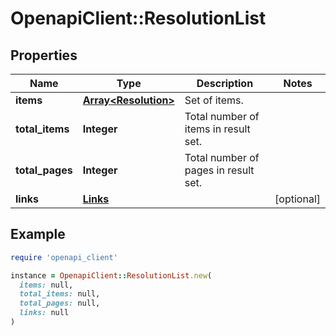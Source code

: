 # OpenapiClient::ResolutionList

## Properties

| Name | Type | Description | Notes |
| ---- | ---- | ----------- | ----- |
| **items** | [**Array&lt;Resolution&gt;**](Resolution.md) | Set of items. |  |
| **total_items** | **Integer** | Total number of items in result set. |  |
| **total_pages** | **Integer** | Total number of pages in result set. |  |
| **links** | [**Links**](Links.md) |  | [optional] |

## Example

```ruby
require 'openapi_client'

instance = OpenapiClient::ResolutionList.new(
  items: null,
  total_items: null,
  total_pages: null,
  links: null
)
```

